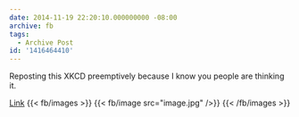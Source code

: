 ```yaml
---
date: 2014-11-19 22:20:10.000000000 -08:00
archive: fb
tags: 
  - Archive Post
id: '1416464410'
---
```


Reposting this XKCD preemptively because I know you people are thinking it.

[Link](http://xkcd.com/1321/)
{{< fb/images >}}
{{< fb/image src="image.jpg" />}}
{{< /fb/images >}}
